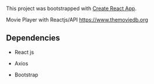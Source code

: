 This project was bootstrapped with [Create React App](https://github.com/facebookincubator/create-react-app).

Movie Player with Reactjs/API https://www.themoviedb.org

## Dependencies 

* React js

* Axios

* Bootstrap 


